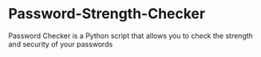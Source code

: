 # Password-Strength-Checker
Password Checker is a Python script that allows you to check the strength and security of your passwords
